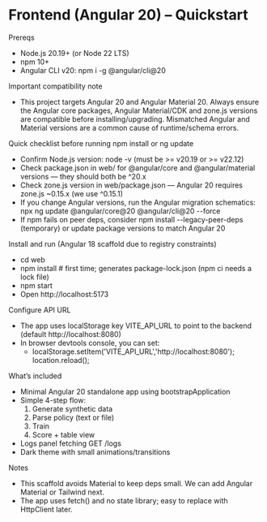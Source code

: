 # Frontend (Angular 20) – Quickstart

Prereqs
- Node.js 20.19+ (or Node 22 LTS)
- npm 10+
- Angular CLI v20: npm i -g @angular/cli@20

Important compatibility note
- This project targets Angular 20 and Angular Material 20. Always ensure the Angular core packages, Angular Material/CDK and zone.js versions are compatible before installing/upgrading. Mismatched Angular and Material versions are a common cause of runtime/schema errors.

Quick checklist before running npm install or ng update
- Confirm Node.js version: node -v (must be >= v20.19 or >= v22.12)
- Check package.json in web/ for @angular/core and @angular/material versions — they should both be ^20.x
- Check zone.js version in web/package.json — Angular 20 requires zone.js ~0.15.x (we use ^0.15.1)
- If you change Angular versions, run the Angular migration schematics: npx ng update @angular/core@20 @angular/cli@20 --force
- If npm fails on peer deps, consider npm install --legacy-peer-deps (temporary) or update package versions to match Angular 20

Install and run (Angular 18 scaffold due to registry constraints)
- cd web
- npm install   # first time; generates package-lock.json (npm ci needs a lock file)
- npm start
- Open http://localhost:5173

Configure API URL
- The app uses localStorage key VITE_API_URL to point to the backend (default http://localhost:8080)
- In browser devtools console, you can set:
  - localStorage.setItem('VITE_API_URL','http://localhost:8080'); location.reload();

What’s included
- Minimal Angular 20 standalone app using bootstrapApplication
- Simple 4-step flow:
  1. Generate synthetic data
  2. Parse policy (text or file)
  3. Train
  4. Score + table view
- Logs panel fetching GET /logs
- Dark theme with small animations/transitions

Notes
- This scaffold avoids Material to keep deps small. We can add Angular Material or Tailwind next.
- The app uses fetch() and no state library; easy to replace with HttpClient later.
